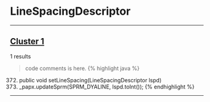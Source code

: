 # LineSpacingDescriptor

***

## [Cluster 1](./1)
1 results
> code comments is here.
{% highlight java %}
372. public void setLineSpacing(LineSpacingDescriptor lspd)
375.   _papx.updateSprm(SPRM_DYALINE, lspd.toInt());
{% endhighlight %}

***

